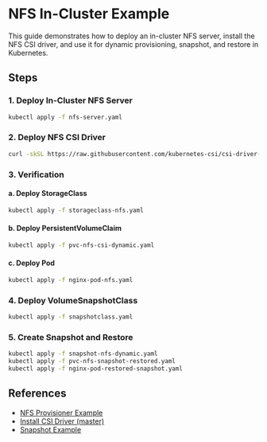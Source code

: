 # NFS In-Cluster Example

This guide demonstrates how to deploy an in-cluster NFS server, install the NFS CSI driver, and use it for dynamic provisioning, snapshot, and restore in Kubernetes.

## Steps

### 1. Deploy In-Cluster NFS Server

```sh
kubectl apply -f nfs-server.yaml
```

### 2. Deploy NFS CSI Driver

```sh
curl -skSL https://raw.githubusercontent.com/kubernetes-csi/csi-driver-nfs/master/deploy/install-driver.sh | bash -s master -
```

### 3. Verification

#### a. Deploy StorageClass

```sh
kubectl apply -f storageclass-nfs.yaml
```

#### b. Deploy PersistentVolumeClaim

```sh
kubectl apply -f pvc-nfs-csi-dynamic.yaml
```

#### c. Deploy Pod

```sh
kubectl apply -f nginx-pod-nfs.yaml
```

### 4. Deploy VolumeSnapshotClass

```sh
kubectl apply -f snapshotclass.yaml
```

### 5. Create Snapshot and Restore

```sh
kubectl apply -f snapshot-nfs-dynamic.yaml
kubectl apply -f pvc-nfs-snapshot-restored.yaml
kubectl apply -f nginx-pod-restored-snapshot.yaml
```

## References

- [NFS Provisioner Example](https://github.com/kubernetes-csi/csi-driver-nfs/blob/master/deploy/example/nfs-provisioner/README.md)
- [Install CSI Driver (master)](https://github.com/kubernetes-csi/csi-driver-nfs/blob/master/docs/install-csi-driver-master.md)
- [Snapshot Example](https://github.com/kubernetes-csi/csi-driver-nfs/tree/master/deploy/example/snapshot)
